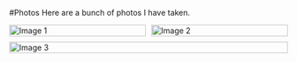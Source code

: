 #Photos
Here are a bunch of photos I have taken.

<div style="display: flex; flex-wrap: wrap; gap: 10px;">

  <div style="flex: 1; min-width: 200px;">
    <img src="https://letsenhance.io/static/73136da51c245e80edc6ccfe44888a99/1015f/MainBefore.jpg" alt="Image 1" style="width: 100%; height: auto;">
  </div>

  <div style="flex: 1; min-width: 200px;">
    <img src="https://next-images.123rf.com/index/_next/image/?url=https://assets-cdn.123rf.com/index/static/assets/top-section-bg.jpeg&w=3840&q=75" alt="Image 2" style="width: 100%; height: auto;">
  </div>

  <div style="flex: 1; min-width: 200px;">
    <img src="https://images.pexels.com/photos/674010/pexels-photo-674010.jpeg?auto=compress&cs=tinysrgb&dpr=1&w=500" alt="Image 3" style="width: 100%; height: auto;">
  </div>

</div>

